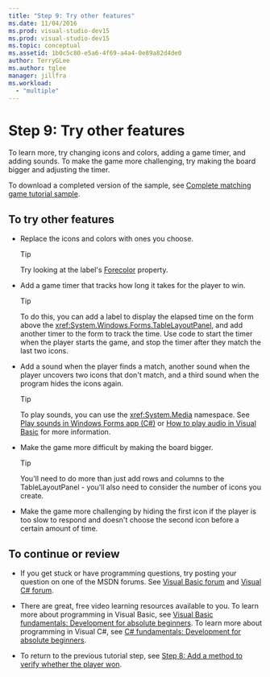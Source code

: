 ```yaml
---
title: "Step 9: Try other features"
ms.date: 11/04/2016
ms.prod: visual-studio-dev15
ms.prod: visual-studio-dev15
ms.topic: conceptual
ms.assetid: 1b0c5c80-e5a6-4f69-a4a4-0e89a82d4de0
author: TerryGLee
ms.author: tglee
manager: jillfra
ms.workload:
  - "multiple"
---
```

# Step 9: Try other features
To learn more, try changing icons and colors, adding a game timer, and adding sounds. To make the game more challenging, try making the board bigger and adjusting the timer.

 To download a completed version of the sample, see [Complete matching game tutorial sample](https://code.msdn.microsoft.com/Complete-Matching-Game-4cffddba).

## To try other features

-   Replace the icons and colors with ones you choose.

    > [!TIP]
    >  Try looking at the label's [Forecolor](<xref:System.Windows.Forms.Control.ForeColor%2A>) property.

-   Add a game timer that tracks how long it takes for the player to win.

    > [!TIP]
    >  To do this, you can add a label to display the elapsed time on the form above the <xref:System.Windows.Forms.TableLayoutPanel>, and add another timer to the form to track the time. Use code to start the timer when the player starts the game, and stop the timer after they match the last two icons.

-   Add a sound when the player finds a match, another sound when the player uncovers two icons that don't match, and a third sound when the program hides the icons again.

    > [!TIP]
    >  To play sounds, you can use the <xref:System.Media> namespace. See [Play sounds in Windows Forms app (C#)](http://youtu.be/qOh4ooHg1UU) or [How to play audio in Visual Basic](http://youtu.be/-4oPDeQrtMs) for more information.

-   Make the game more difficult by making the board bigger.

    > [!TIP]
    >  You'll need to do more than just add rows and columns to the TableLayoutPanel - you'll also need to consider the number of icons you create.

-   Make the game more challenging by hiding the first icon if the player is too slow to respond and doesn't choose the second icon before a certain amount of time.

## To continue or review

-   If you get stuck or have programming questions, try posting your question on one of the MSDN forums. See [Visual Basic forum](https://social.msdn.microsoft.com/Forums/vstudio/home?forum=vbgeneral) and [Visual C# forum](https://social.msdn.microsoft.com/Forums/vstudio/home?forum=csharpgeneral).

-   There are great, free video learning resources available to you. To learn more about programming in Visual Basic, see [Visual Basic fundamentals: Development for absolute beginners](https://channel9.msdn.com/Series/Visual-Basic-Development-for-Absolute-Beginners). To learn more about programming in Visual C#, see [C# fundamentals: Development for absolute beginners](https://channel9.msdn.com/Series/C-Sharp-Fundamentals-Development-for-Absolute-Beginners).

-   To return to the previous tutorial step, see [Step 8: Add a method to verify whether the player won](../ide/step-8-add-a-method-to-verify-whether-the-player-won.md).
